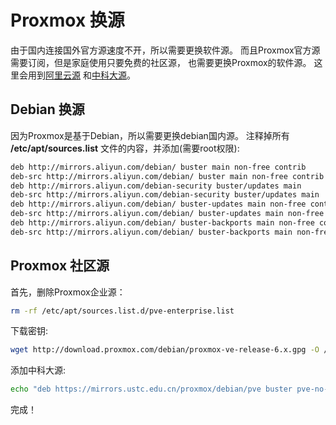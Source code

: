 # Proxmox 换源


由于国内连接国外官方源速度不开，所以需要更换软件源。
而且Proxmox官方源需要订阅，但是家庭使用只要免费的社区源，
也需要更换Proxmox的软件源。
这里会用到[阿里云源](https://developer.aliyun.com/mirror/)
和[中科大源](http://mirrors.ustc.edu.cn/)。

## Debian 换源

因为Proxmox是基于Debian，所以需要更换debian国内源。
注释掉所有 **/etc/apt/sources.list** 文件的内容，并添加(需要root权限):

```bash
deb http://mirrors.aliyun.com/debian/ buster main non-free contrib
deb-src http://mirrors.aliyun.com/debian/ buster main non-free contrib
deb http://mirrors.aliyun.com/debian-security buster/updates main
deb-src http://mirrors.aliyun.com/debian-security buster/updates main
deb http://mirrors.aliyun.com/debian/ buster-updates main non-free contrib
deb-src http://mirrors.aliyun.com/debian/ buster-updates main non-free contrib
deb http://mirrors.aliyun.com/debian/ buster-backports main non-free contrib
deb-src http://mirrors.aliyun.com/debian/ buster-backports main non-free contrib
```

## Proxmox 社区源

首先，删除Proxmox企业源：

```bash
rm -rf /etc/apt/sources.list.d/pve-enterprise.list
```

下载密钥:

```bash
wget http://download.proxmox.com/debian/proxmox-ve-release-6.x.gpg -O /etc/apt/trusted.gpg.d/proxmox-ve-release-6.x.gpg
```

添加中科大源:

```bash
echo "deb https://mirrors.ustc.edu.cn/proxmox/debian/pve buster pve-no-subscription" > /etc/apt/source.list.d/pve-no-subscription.list
```

完成！


